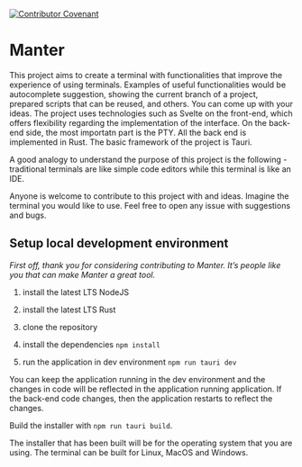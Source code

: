 [![Contributor Covenant](https://img.shields.io/badge/Contributor%20Covenant-2.1-4baaaa.svg)](code_of_conduct.md)

# Manter

This project aims to create a terminal with functionalities that improve the experience of using terminals. Examples of useful functionalities would be autocomplete suggestion, showing the current branch of a project, prepared scripts that can be reused, and others. You can come up with your ideas. The project uses technologies such as Svelte on the front-end, which offers flexibility regarding the implementation of the interface. On the back-end side, the most importatn part is the PTY. All the back end is implemented in Rust. The basic framework of the project is Tauri.

A good analogy to understand the purpose of this project is the following - traditional terminals are like simple code editors while this terminal is like an IDE.

Anyone is welcome to contribute to this project with and ideas. Imagine the terminal you would like to use. Feel free to open any issue with suggestions and bugs.


## Setup local development environment

*First off, thank you for considering contributing to Manter. It’s people like you that can make Manter a great tool.*

1. install the latest LTS NodeJS

2. install the latest LTS Rust

2. clone the repository

3. install the dependencies ```npm install```

4. run the application in dev environment ```npm run tauri dev```

You can keep the application running in the dev environment and the changes in code will be reflected in the application running application. If the back-end code changes, then the application restarts to reflect the changes.

Build the installer with ```npm run tauri build```.

The installer that has been built will be for the operating system that you are using. The terminal can be built for Linux, MacOS and Windows.


